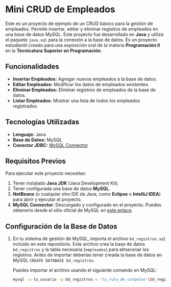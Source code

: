 # Mini CRUD de Empleados

Este es un proyecto de ejemplo de un CRUD básico para la gestión de empleados. Permite insertar, editar y eliminar registros de empleados en una base de datos MySQL. Este proyecto fue desarrollado en **Java** y utiliza el paquete `java.sql` para la conexión a la base de datos. Es un proyecto estudiantil creado para una exposición oral de la materia **Programación II** en la **Tecnicatura Superior en Programación**.

## Funcionalidades

- **Insertar Empleados:** Agregar nuevos empleados a la base de datos.
- **Editar Empleados:** Modificar los datos de empleados existentes.
- **Eliminar Empleados:** Eliminar registros de empleados de la base de datos.
- **Listar Empleados:** Mostrar una lista de todos los empleados registrados.

## Tecnologías Utilizadas

- **Lenguaje:** Java
- **Base de Datos:** MySQL
- **Conector JDBC:** [MySQL Connector](https://dev.mysql.com/downloads/connector/j/)

## Requisitos Previos

Para ejecutar este proyecto necesitas:

1. Tener instalado **Java JDK** (Java Development Kit).
2. Tener configurada una base de datos **MySQL**.
3. **NetBeans** (o cualquier otro IDE de Java, como **Eclipse** o **IntelliJ IDEA**) para abrir y ejecutar el proyecto.
4. **MySQL Connector**: Descargado y configurado en el proyecto. Puedes obtenerlo desde el sitio oficial de MySQL en [este enlace](https://dev.mysql.com/downloads/connector/j/).

## Configuración de la Base de Datos

1. En tu sistema de gestión de MySQL, importa el archivo `bd_registros.sql` incluido en este repositorio. Este archivo crea la base de datos `bd_registros` y la tabla necesaria (`empleados`) para almacenar los registros. Antes de importar deberías tener creada la base de datos en MySQL `CREATE DATABASE bd_registros`.

   Puedes importar el archivo usando el siguiente comando en MySQL:

   ```bash
   mysql -u tu_usuario -p bd_registros < 'tu_ruta_de_carpetas'\bd_registros.sql
